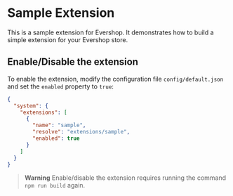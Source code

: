 # Sample Extension

This is a sample extension for Evershop. It demonstrates how to build a simple extension for your Evershop store.

## Enable/Disable the extension

To enable the extension, modify the configuration file `config/default.json` and set the `enabled` property to `true`:

```json
{
  "system": {
    "extensions": [
      {
        "name": "sample",
        "resolve": "extensions/sample",
        "enabled": true
      }
    ]
  }
}
```

> **Warning**
> Enable/disable the extension requires running the command `npm run build` again.
